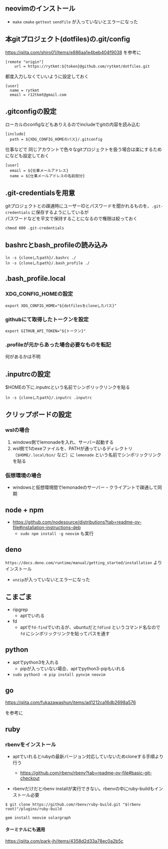 ## neovimのインストール

- `make` `cmake` `gettext` `sendfile` が入っていないとエラーになった

## 本gitプロジェクト(dotfiles)の.git/config

https://qiita.com/shiro01/items/e886aa1e4beb404f9038 を参考に

```
[remote "origin"]
	url = https://rytkmt:${token}@github.com/rytkmt/dotfiles.git
```

都度入力しなくていいように設定しておく

```
[user]
  name = rytkmt
  email = r12tkmt@gmail.com
```

## .gitconfigの設定

ローカルのconfigなどもありえるのでincludeでgitの内容を読み込む

```shell
[include]
  path = ${XDG_CONFIG_HOMEのパス}/.gitconfig
```

仕事などで
同じアカウントで色々なgitプロジェクトを扱う場合は楽にするためになども設定しておく

```
[user]
  email = ${仕事メールアドレス}
  name = ${仕事メールアドレスの名前部分}
```

## .git-credentialsを用意

gitプロジェクトとの疎通時にユーザーIDとパスワードを聞かれるものを、`.git-credentials` に保存するようにしているが  
パスワードなどを平文で保持することになるので権限は絞っておく

`chmod 600 .git-credentials`

## bashrcとbash_profileの読み込み

```shell
ln -s {cloneしたpath}/.bashrc ./
ln -s {cloneしたpath}/.bash_profile ./
```

## .bash_profile.local

### XDG_CONFIG_HOMEの設定

```
export XDG_CONFIG_HOME="${dotfilesをcloneしたパス}"
```

### githubにて取得したトークンを設定

```
export GITHUB_API_TOKEN="${トークン}"
```

### .profileが元からあった場合必要なものを転記

何があるかは不明


## .inputrcの設定

$HOMEの下に.inputrcという名前でシンボリックリンクを貼る  

```shell
ln -s {cloneしたpath}/.inputrc .inputrc
```

## クリップボードの設定

### wslの場合

1. windows側でlemonadeを入れ、サーバー起動する
2. wsl側で1のexeファイルを、PATHが通っているディレクトリ（`$HOME/.local/bin/` など）に `lemonade` という名前でシンボリックリンクを貼る

### 仮想環境の場合

- windowsと仮想環境間でlemonadeのサーバー・クライアントで疎通して同期

## node + npm

- https://github.com/nodesource/distributions?tab=readme-ov-file#installation-instructions-deb
  - `sudo npm install -g neovim` も実行

## deno

`https://docs.deno.com/runtime/manual/getting_started/installation` よりインストール

- `unzip`が入っていないとエラーになった

## こまごま

- ripgrep
  - aptでいれる
- fd
  - aptで`fd-find`でいれるが、ubuntuだと`fdfind` というコマンド名なので `fd` にシンボリックリンクを貼ってパスを通す

## python

- aptでpython3を入れる
  - pipが入っていない場合、aptでpython3-pipもいれる
- `sudo python3 -m pip install pynvim neovim`

## go

https://qiita.com/fukazawashun/items/ad1212ca16db2698a576

を参考に

## ruby

### rbenvをインストール

- aptでいれるとrubyの最新バージョン対応していないためcloneする手順より行う
  - https://github.com/rbenv/rbenv?tab=readme-ov-file#basic-git-checkout

- rbenvだけだとrbenv installが実行できない。rbenvの中にruby-buildもインストール必要

```
$ git clone https://github.com/rbenv/ruby-build.git "$(rbenv root)"/plugins/ruby-build
```

```shell
gem install neovim solargraph
```

#### ターミナルにも適用
https://qiita.com/park-jh/items/4358d2d33a78ec0a2b5c
